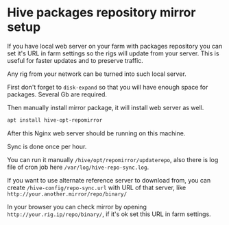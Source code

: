 # Hive packages repository mirror setup

If you have local web server on your farm with packages repository 
you can set it's URL in farm settings so the rigs will update from your server.
This is useful for faster updates and to preserve traffic.

Any rig from your network can be turned into such local server.

First don't forget to `disk-expand` so that you will have enough space for packages.
Several Gb are required.

Then manually install mirror package, it will install web server as well. 
```bash
apt install hive-opt-repomirror
```

After this Nginx web server should be running on this machine.

Sync is done once per hour.
  
You can run it manually `/hive/opt/repomirror/updaterepo`, 
also there is log file of cron job here `/var/log/hive-repo-sync.log`.

If you want to use alternate reference server to download from,
you can create `/hive-config/repo-sync.url` with URL of that server, 
like `http://your.another.mirror/repo/binary/`


In your browser you can check mirror by opening `http://your.rig.ip/repo/binary/`,
if it's ok set this URL in farm settings.

